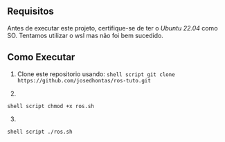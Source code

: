 ## Requisitos
Antes de executar este projeto, certifique-se de ter o *Ubuntu 22.04* como SO. Tentamos utilizar o wsl mas não foi bem sucedido.

## Como Executar
1. Clone este repositorio usando:
```shell script git clone https://github.com/josedhontas/ros-tuto.git ```

2. 
```shell script chmod +x ros.sh ```


3. 
```shell script ./ros.sh```
